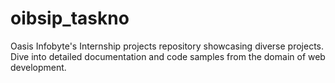 # oibsip_taskno
Oasis Infobyte's Internship projects repository showcasing diverse projects. Dive into detailed documentation and code samples from the domain of web development.
